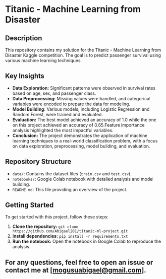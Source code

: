 # Titanic - Machine Learning from Disaster

## Description
This repository contains my solution for the Titanic - Machine Learning from Disaster Kaggle competition. The goal is to predict passenger survival using various machine learning techniques.

## Key Insights
- **Data Exploration:** Significant patterns were observed in survival rates based on age, sex, and passenger class.
- **Data Preprocessing:** Missing values were handled, and categorical variables were encoded to prepare the data for modeling.
- **Model Building:** Various models, including Logistic Regression and Random Forest, were trained and evaluated.
- **Evaluation:** The best model achieved an accuracy of 1.0 while the one on this project achieved an accuracy of 0.65.Feature importance analysis highlighted the most impactful variables.
- **Conclusion:** The project demonstrates the application of machine learning techniques to a real-world classification problem, with a focus on data exploration, preprocessing, model building, and evaluation.

## Repository Structure
- `data/`: Contains the dataset files (`train.csv` and `test.csv`).
- `notebooks/`: Google Colab notebook with detailed analysis and model building.
- `README.md`: This file providing an overview of the project.

## Getting Started
To get started with this project, follow these steps:
1. **Clone the repository:** `git clone https://github.com/Abigael201/titanic-ml-project.git`
2. **Install dependencies:** `pip install -r requirements.txt`
3. **Run the notebook:** Open the notebook in Google Colab to reproduce the analysis.

## For any questions, feel free to open an issue or contact me at [mogusuabigael@gmail.com].
